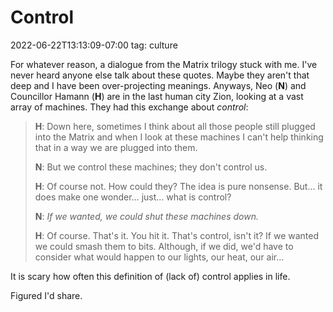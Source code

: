 # Control
2022-06-22T13:13:09-07:00
tag: culture

For whatever reason, a dialogue from the Matrix trilogy stuck with me. I've never heard anyone else talk
about these quotes. Maybe they aren't that deep and I have been over-projecting meanings. Anyways, Neo (**N**)
and Councillor Hamann (**H**) are in the last human city Zion, looking at a vast array of machines. They had
this exchange about _control_:

> **H**: Down here, sometimes I think about all those people still plugged into the Matrix and when I look at these machines I can't help thinking that in a way we are plugged into them.
>
> **N**: But we control these machines; they don't control us.
>
> **H**: Of course not. How could they? The idea is pure nonsense. But… it does make one wonder… just… what is control?
>
> **N**: _If we wanted, we could shut these machines down._
>
> **H**: Of course. That's it. You hit it. That's control, isn't it? If we wanted we could smash them to bits. Although, if we did, we'd have to consider what would happen to our lights, our heat, our air…

It is scary how often this definition of (lack of) control applies in life.

Figured I'd share.

